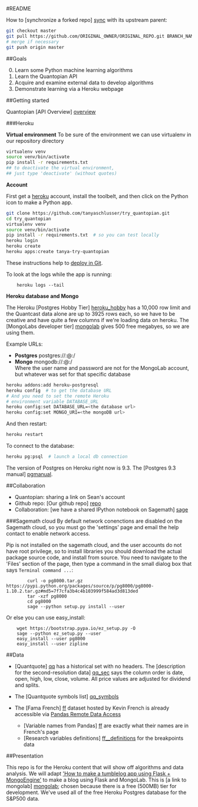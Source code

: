 #README

How to [synchronize a forked repo] [sync] with its upstream parent:
```bash
git checkout master
git pull https://github.com/ORIGINAL_OWNER/ORIGINAL_REPO.git BRANCH_NAME
# merge if necessary
git push origin master
```

[sync]: https://help.github.com/articles/merging-an-upstream-repository-into-your-fork/

##Goals

  0. Learn some Python machine learning algorithms
  1. Learn the Quantopian API
  2. Acquire and examine external data to
     develop algorithms
  3. Demonstrate learning via a Heroku webpage


##Getting started

Quantopian [API Overview] [overview]

[overview]: https://www.quantopian.com/help#ide-api


###Heroku

**Virtual environment**
To be sure of the environment we can use virtualenv in
our repository directory

```bash
virtualenv venv
source venv/bin/activate
pip install -r requirements.txt
## to deactivate the virtual environment,
## just type 'deactivate' (without quotes)
```
**Account**

First get a [heroku](http://heroku.com) account, install the toolbelt,
and then click on the Python icon to make a Python app.

```bash
git clone https://github.com/tanyaschlusser/try_quantopian.git
cd try_quantopian
virtualenv venv
source venv/bin/activate
pip install -r requirements.txt  # so you can test locally
heroku login
heroku create
heroku apps:create tanya-try-quantopian
```

These instructions help to
[deploy in Git](https://devcenter.heroku.com/articles/git).

To look at the logs while the app is running:
```
    heroku logs --tail
```


**Heroku database and Mongo**

The Heroku [Postgres Hobby Tier] [heroku_hobby] has a 10,000 row limit
and the Quantcast data alone are up to 3925 rows each, so we have
to be creative and have quite a few columns if we're loading data on heroku.
The [MongoLabs developer tier] [mongolab] gives 500 free
megabyes, so we are using them.

Example URLs:
- **Postgres** postgres://<dbuser>:<dbpassword>@<hostname>:<port>/<database>
- **Mongo** mongodb://<dbuser>:<dbpassword>@<hostname>:<port>/<database> <br/>
  Where the user name and password are not for the MongoLab account, but
  whatever was set for that specific database

```bash
heroku addons:add heroku-postgresql
heroku config  # to get the database URL
# And you need to set the remote Heroku
# environment variable DATABASE_URL
heroku config:set DATABASE_URL=<the database url>
heroku config:set MONGO_URI=<the mongoDB url>
```

And then restart:
```bash
heroku restart
```

To connect to the database:
```bash
heroku pg:psql  # launch a local db connection
```

The version of Postgres on Heroku right now is 9.3.
The [Postgres 9.3 manual] [pgmanual].

[pgmanual]: http://www.postgresql.org/docs/9.3/static/
[heroku_hobby]: https://addons.heroku.com/heroku-postgresql


##Collaboration

* Quantopian: sharing a link on Sean's account
* Github repo: [Our github repo] [repo]
* Collaboration: [we have a shared IPython notebook on Sagemath] [sage]


###Sagemath cloud
By default network conenctions are disabled on the Sagemath cloud,
so you must go the 'settings' page and  email the help contact to
enable network access.

Pip is not installed on the sagemath cloud, and the user accounts
do not have root privilege, so to install libraries you should download
the actual package source code, and install from source. You need to
navigate to the 'Files' section of the page, then type a command in
the small dialog box that says `Terminal command ...`:

            curl -o pg8000.tar.gz https://pypi.python.org/packages/source/p/pg8000/pg8000-1.10.2.tar.gz#md5=7f7cfa3b4c4b103999f584ad3d813ded
            tar -xzf pg8000
            cd pg8000
            sage --python setup.py install --user

Or else you can use easy_install:

        wget https://bootstrap.pypa.io/ez_setup.py -O
        sage --python ez_setup.py --user
        easy_install --user pg8000
        easy_install --user zipline


[heroku]: https://www.heroku.com/
[repo]: https://github.com/tanyaschlusser/try_quantopian.git
[sage]: https://cloud.sagemath.com/projects/602232b7-ea8d-4575-9ee8-89139b7eb286/files/


##Data

+ [Quantquote] [qq] has a historical set with no headers. The
  [description for the second-resolution data] [qq_sec] says
  the column order is date, open, high, low, close, volume.
  All price values are adjusted for dividend and splits.

+ The [Quantquote symbols list] [qq_symbols]

+ The [Fama French] [ff] dataset hosted by Kevin French
  is already accessible via [Pandas Remote Data Access][pd_remote]
    - [Variable names from Pandas] [ff] are exactly what their names are
      in French's page 
    - [Research variables definitions] [ff__definitions] for the
      breakpoints data


[ff]: http://mba.tuck.dartmouth.edu/pages/faculty/ken.french/data_library.html
[pd_remote]: http://pandas.pydata.org/pandas-docs/dev/remote_data.html
[ff__definitions]: http://mba.tuck.dartmouth.edu/pages/faculty/ken.french/Data_Library/variable_definitions.html
[qq]: https://quantquote.com/historical-stock-data
[qq_sec]: https://quantquote.com/docs/QuantQuote_Second.pdf
[qq_symbols]: https://quantquote.com/docs/symbol_map_comnam.csv


##Presentation

This repo is for the Heroku content that will show off algorithms and
data analysis. We will adapt
['How to make a tumblelog app using Flask + MongoEngine'][flask_mongo]
to make a blog using Flask and MongoLab.
This is [a link to mongolab] [mongolab]; chosen because
there is a free (500MB) tier for development. We've used all of the free
Heroku Postgres database for the S&P500 data.

[mongolab]: https://mongolab.com/
[flask_mongo]: http://docs.mongodb.org/ecosystem/tutorial/write-a-tumblelog-application-with-flask-mongoengine/
